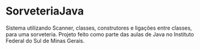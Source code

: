 # SorveteriaJava
Sistema utilizando Scanner, classes, construtores e ligações entre classes, para uma sorveteria.
Projeto feito como parte das aulas de Java no Instituto Federal do Sul de Minas Gerais.
